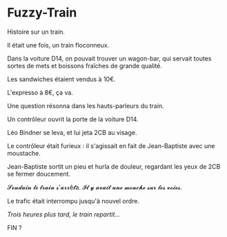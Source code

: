 # Fuzzy-Train
Histoire sur un train.

Il était une fois, un train floconneux.

Dans la voiture D14, on pouvait trouver un wagon-bar, qui servait toutes sortes de mets et boissons fraîches de grande qualité.

Les sandwiches étaient vendus à 10€.

L'expresso à 8€, ça va.

Une question résonna dans les hauts-parleurs du train.

Un contrôleur ouvrit la porte de la voiture D14.

Léo Bindner se leva, et lui jeta 2CB au visage.

Le contrôleur était furieux : il s'agissait en fait de Jean-Baptiste avec une moustache.

Jean-Baptiste sortit un pieu et hurla de douleur, regardant les yeux de 2CB se fermer doucement.

𝓢𝓸𝓾𝓭𝓪𝓲𝓷 𝓵𝓮 𝓽𝓻𝓪𝓲𝓷 𝓼'𝓪𝓻𝓻ê𝓽a. 𝓘𝓵 𝔂 𝓪𝓿𝓪𝓲𝓽 𝓾𝓷𝓮 𝓶𝓸𝓾𝓬𝓱𝓮 𝓼𝓾𝓻 𝓵𝓮𝓼 𝓿𝓸𝓲𝓮𝓼.

Le trafic était interrompu jusqu'à nouvel ordre.


*Trois heures plus tard, le train repartit...*

FIN ?
